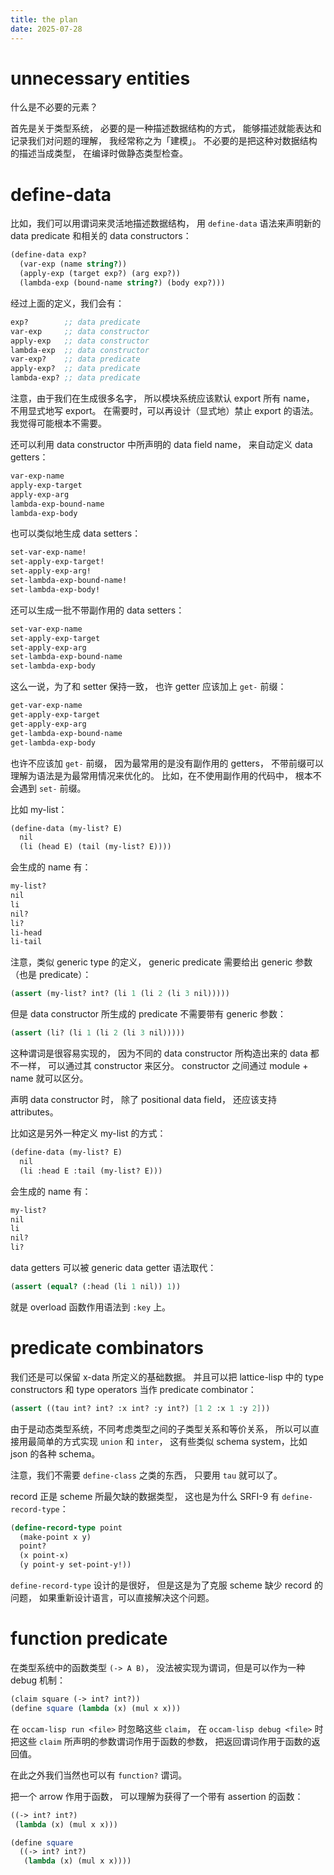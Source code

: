 ```yaml
---
title: the plan
date: 2025-07-28
---
```


# unnecessary entities

什么是不必要的元素？

首先是关于类型系统，
必要的是一种描述数据结构的方式，
能够描述就能表达和记录我们对问题的理解，
我经常称之为「建模」。
不必要的是把这种对数据结构的描述当成类型，
在编译时做静态类型检查。

# define-data

比如，我们可以用谓词来灵活地描述数据结构，
用 `define-data` 语法来声明新的 data predicate
和相关的 data constructors：

```scheme
(define-data exp?
  (var-exp (name string?))
  (apply-exp (target exp?) (arg exp?))
  (lambda-exp (bound-name string?) (body exp?)))
```

经过上面的定义，我们会有：

```scheme
exp?        ;; data predicate
var-exp     ;; data constructor
apply-exp   ;; data constructor
lambda-exp  ;; data constructor
var-exp?    ;; data predicate
apply-exp?  ;; data predicate
lambda-exp? ;; data predicate
```

注意，由于我们在生成很多名字，
所以模块系统应该默认 export 所有 name，
不用显式地写 export。
在需要时，可以再设计（显式地）禁止 export 的语法。
我觉得可能根本不需要。

还可以利用 data constructor 中所声明的 data field name，
来自动定义 data getters：

```scheme
var-exp-name
apply-exp-target
apply-exp-arg
lambda-exp-bound-name
lambda-exp-body
```

也可以类似地生成 data setters：

```scheme
set-var-exp-name!
set-apply-exp-target!
set-apply-exp-arg!
set-lambda-exp-bound-name!
set-lambda-exp-body!
```

还可以生成一批不带副作用的 data setters：

```scheme
set-var-exp-name
set-apply-exp-target
set-apply-exp-arg
set-lambda-exp-bound-name
set-lambda-exp-body
```

这么一说，为了和 setter 保持一致，
也许 getter 应该加上 `get-` 前缀：

```scheme
get-var-exp-name
get-apply-exp-target
get-apply-exp-arg
get-lambda-exp-bound-name
get-lambda-exp-body
```

也许不应该加 `get-` 前缀，
因为最常用的是没有副作用的 getters，
不带前缀可以理解为语法是为最常用情况来优化的。
比如，在不使用副作用的代码中，
根本不会遇到 `set-` 前缀。

比如 my-list：

```scheme
(define-data (my-list? E)
  nil
  (li (head E) (tail (my-list? E))))
```

会生成的 name 有：

```scheme
my-list?
nil
li
nil?
li?
li-head
li-tail
```

注意，类似 generic type 的定义，
generic predicate 需要给出 generic 参数（也是 predicate）：

```scheme
(assert (my-list? int? (li 1 (li 2 (li 3 nil)))))
```

但是 data constructor 所生成的 predicate 不需要带有 generic 参数：

```scheme
(assert (li? (li 1 (li 2 (li 3 nil)))))
```

这种谓词是很容易实现的，
因为不同的 data constructor 所构造出来的 data 都不一样，
可以通过其 constructor 来区分。
constructor 之间通过 module + name 就可以区分。

声明 data constructor 时，
除了 positional data field，
还应该支持 attributes。

比如这是另外一种定义 my-list 的方式：

```scheme
(define-data (my-list? E)
  nil
  (li :head E :tail (my-list? E)))
```
会生成的 name 有：

```scheme
my-list?
nil
li
nil?
li?
```

data getters 可以被 generic data getter 语法取代：

```scheme
(assert (equal? (:head (li 1 nil)) 1))
```

就是 overload 函数作用语法到 `:key` 上。

# predicate combinators

我们还是可以保留 x-data 所定义的基础数据。
并且可以把 lattice-lisp 中的 type constructors
和 type operators 当作 predicate combinator：

```scheme
(assert ((tau int? int? :x int? :y int?) [1 2 :x 1 :y 2]))
```

由于是动态类型系统，不同考虑类型之间的子类型关系和等价关系，
所以可以直接用最简单的方式实现 `union` 和 `inter`，
这有些类似 schema system，比如 json 的各种 schema。

注意，我们不需要 `define-class` 之类的东西，
只要用 `tau` 就可以了。

record 正是 scheme 所最欠缺的数据类型，
这也是为什么 SRFI-9 有 `define-record-type`：

```scheme
(define-record-type point
  (make-point x y)
  point?
  (x point-x)
  (y point-y set-point-y!))
```

`define-record-type` 设计的是很好，
但是这是为了克服 scheme 缺少 record 的问题，
如果重新设计语言，可以直接解决这个问题。

# function predicate

在类型系统中的函数类型 `(-> A B)`，
没法被实现为谓词，但是可以作为一种 debug 机制：

```scheme
(claim square (-> int? int?))
(define square (lambda (x) (mul x x)))
```

在 `occam-lisp run <file>` 时忽略这些 `claim`，
在 `occam-lisp debug <file>` 时把这些 `claim`
所声明的参数谓词作用于函数的参数，
把返回谓词作用于函数的返回值。

在此之外我们当然也可以有 `function?` 谓词。

把一个 arrow 作用于函数，
可以理解为获得了一个带有 assertion 的函数：

```scheme
((-> int? int?)
 (lambda (x) (mul x x)))

(define square
  ((-> int? int?)
   (lambda (x) (mul x x))))
```
